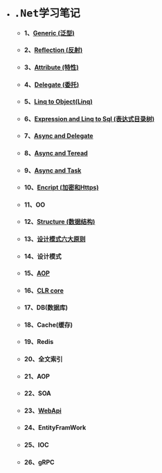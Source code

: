 - # `.Net学习笔记`
  - #### 1、[Generic (泛型)](.Net高级/Generic-1.md)
  -  #### 2、[Reflection (反射)](.Net高级/Reflection.md)
  -  #### 3、[Attribute (特性)](.Net高级/Attribute.md)
  -  #### 4、[Delegate (委托)](.Net高级/Delagate.md)
  -  #### 5、[Linq to Object(Linq)](.Net高级/Linq.md)
  -  #### 6、[Expression and Linq to Sql (表达式目录树)](.Net高级/Expression-And-Linq-to-sql.md)
  -  #### 7、[Async and Delegate ](.Net高级/Async.md)
  -  #### 8、[Async and Teread](.Net高级/Async_2.md)
  -  #### 9、[Async and Task](.Net高级/Async_3.md)
  -  #### 10、[Encript (加密和Https)](.Net高级/Encript.md)
  -  #### 11、OO
  -  #### 12、[Structure (数据结构)](.Net高级/Structure.md)
  -  #### 13、[设计模式六大原则](.Net高级/DesignPatternPrinciple.md)
  -  #### 14、设计模式
  -  #### 15、[AOP](.Net高级/AOP.md)
  -  #### 16、[CLR core](.Net高级/CLR_CORE.md)
  -  #### 17、DB(数据库)
  -  #### 18、Cache(缓存)
  -  #### 19、Redis
  -  #### 20、全文索引
  -  #### 21、AOP 
  -  #### 22、SOA
  -  #### 23、[WebApi](.Net高级/WebApi.md)
  -  #### 24、EntityFramWork 
  -  #### 25、IOC
  -  #### 26、gRPC
